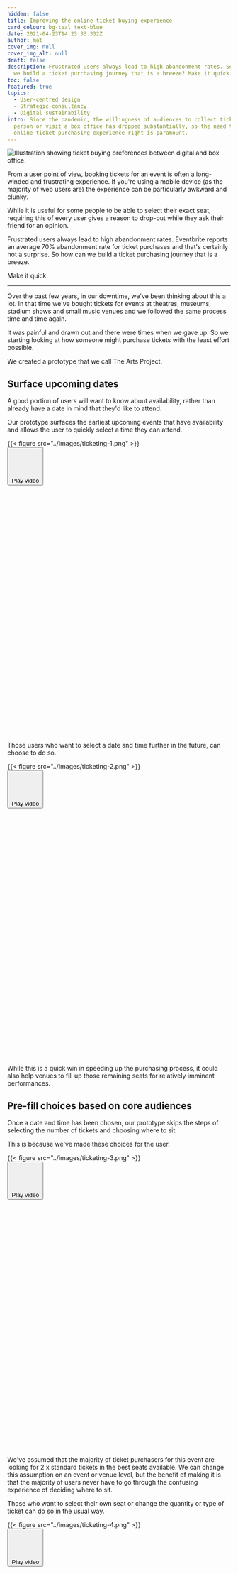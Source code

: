 ```yaml
---
hidden: false
title: Improving the online ticket buying experience
card_colour: bg-teal text-blue
date: 2021-04-23T14:23:33.332Z
author: mat
cover_img: null
cover_img_alt: null
draft: false
description: Frustrated users always lead to high abandonment rates. So how can
  we build a ticket purchasing journey that is a breeze? Make it quick.
toc: false
featured: true
topics:
  - User-centred design
  - Strategic consultancy
  - Digital sustainability
intro: Since the pandemic, the willingness of audiences to collect tickets in
  person or visit a box office has dropped substantially, so the need to get the
  online ticket purchasing experience right is paramount.
---
```


![Illustration showing ticket buying preferences between digital and box office.](../images/5-digital-tickets.jpg)

From a user point of view, booking tickets for an event is often a long-winded and frustrating experience. If you're using a mobile device (as the majority of web users are) the experience can be particularly awkward and clunky.

While it is useful for some people to be able to select their exact seat, requiring this of every user gives a reason to drop-out while they ask their friend for an opinion.

Frustrated users always lead to high abandonment rates. Eventbrite reports an average 70% abandonment rate for ticket purchases and that's certainly not a surprise. So how can we build a ticket purchasing journey that is a breeze.

Make it quick.

---

Over the past few years, in our downtime, we've been thinking about this a lot. In that time we've bought tickets for events at theatres, museums, stadium shows and small music venues and we followed the same process time and time again.

It was painful and drawn out and there were times when we gave up. So we starting looking at how someone might purchase tickets with the least effort possible.

We created a prototype that we call The Arts Project.

## Surface upcoming dates

A good portion of users will want to know about availability, rather than already have a date in mind that they'd like to attend.

Our prototype surfaces the earliest upcoming events that have availability and allows the user to quickly select a time they can attend.

<div class="relative flex justify-center section--sm" data-video-facade data-video-id="539060608" data-video-src="https://player.vimeo.com/video/539060608">
  <div class="relative" style="width:375px; height:666px;">
    {{< figure src="../images/ticketing-1.png"  >}}
    <div class="absolute top-0 left-0 z-10 flex items-center justify-center w-full h-full transition-opacity duration-200 pointer-events-none opacity-1" data-video-button="539060608">
      <button class="flex items-center justify-center w-24 h-24 bg-white rounded-full hover:bg-grey-lightest">
        <svg class="w-8 h-8" viewbox="0 0 32 32">
          <use xlink:href="#icon-arrow-cta" />
        </svg>
        <span class="sr-only">Play video</span>
      </button>
    </div>
    <div data-video-placeholder class="absolute top-0 left-0 hidden w-full h-full" id="placeholder-539060608"></div>
  </div>
</div>

Those users who want to select a date and time further in the future, can choose to do so.

<div class="relative flex justify-center section--sm" data-video-facade data-video-id="539079129" data-video-src="https://player.vimeo.com/video/539079129">
  <div class="relative" style="width:375px; height:666px;">
    {{< figure src="../images/ticketing-2.png"  >}}
    <div class="absolute top-0 left-0 z-10 flex items-center justify-center w-full h-full transition-opacity duration-200 pointer-events-none opacity-1" data-video-button="539079129">
      <button class="flex items-center justify-center w-24 h-24 bg-white rounded-full hover:bg-grey-lightest">
        <svg class="w-8 h-8" viewbox="0 0 32 32">
          <use xlink:href="#icon-arrow-cta" />
        </svg>
        <span class="sr-only">Play video</span>
      </button>
    </div>
    <div data-video-placeholder class="absolute top-0 left-0 hidden w-full h-full" id="placeholder-539079129"></div>
  </div>
</div>

While this is a quick win in speeding up the purchasing process, it could also help venues to fill up those remaining seats for relatively imminent performances.

## Pre-fill choices based on core audiences

Once a date and time has been chosen, our prototype skips the steps of selecting the number of tickets and choosing where to sit.

This is because we've made these choices for the user.

<div class="relative flex justify-center section--sm" data-video-facade data-video-id="539079259" data-video-src="https://player.vimeo.com/video/539079259">
  <div class="relative" style="width:375px; height:666px;">
    {{< figure src="../images/ticketing-3.png"  >}}
    <div class="absolute top-0 left-0 z-10 flex items-center justify-center w-full h-full transition-opacity duration-200 pointer-events-none opacity-1" data-video-button="539079259">
      <button class="flex items-center justify-center w-24 h-24 bg-white rounded-full hover:bg-grey-lightest">
        <svg class="w-8 h-8" viewbox="0 0 32 32">
          <use xlink:href="#icon-arrow-cta" />
        </svg>
        <span class="sr-only">Play video</span>
      </button>
    </div>
    <div data-video-placeholder class="absolute top-0 left-0 hidden w-full h-full" id="placeholder-539079259"></div>
  </div>
</div>

We've assumed that the majority of ticket purchasers for this event are looking for 2 x standard tickets in the best seats available. We can change this assumption on an event or venue level, but the benefit of making it is that the majority of users never have to go through the confusing experience of deciding where to sit.

Those who want to select their own seat or change the quantity or type of ticket can do so in the usual way.

<div class="relative flex justify-center section--sm" data-video-facade data-video-id="539079424" data-video-src="https://player.vimeo.com/video/539079424">
  <div class="relative" style="width:375px; height:666px;">
    {{< figure src="../images/ticketing-4.png"  >}}
    <div class="absolute top-0 left-0 z-10 flex items-center justify-center w-full h-full transition-opacity duration-200 pointer-events-none opacity-1" data-video-button="539079424">
      <button class="flex items-center justify-center w-24 h-24 bg-white rounded-full hover:bg-grey-lightest">
        <svg class="w-8 h-8" viewbox="0 0 32 32">
          <use xlink:href="#icon-arrow-cta" />
        </svg>
        <span class="sr-only">Play video</span>
      </button>
    </div>
    <div data-video-placeholder class="absolute top-0 left-0 hidden w-full h-full" id="placeholder-539079424"></div>
  </div>
</div>

## Automate personal and payment details

By this point, a user could have tickets in their basket with seats selected by clicking on just one button on the event detail page. The last thing they'll be required to do is to enter their personal and payment details. We can speed this up too.

Allowing users to authenticate through their social accounts (like Facebook, Twitter or Google) means that personal details can be pulled automatically without the need to manually enter them. It also means, if the user allows, that we can use these details to set up an account and store their information for future use and marketing purposes.

<div class="relative flex justify-center section--sm" data-video-facade data-video-id="539079457" data-video-src="https://player.vimeo.com/video/539079457">
  <div class="relative" style="width:375px; height:666px;">
    {{< figure src="../images/ticketing-5.png"  >}}
    <div class="absolute top-0 left-0 z-10 flex items-center justify-center w-full h-full transition-opacity duration-200 pointer-events-none opacity-1" data-video-button="539079457">
      <button class="flex items-center justify-center w-24 h-24 bg-white rounded-full hover:bg-grey-lightest">
        <svg class="w-8 h-8" viewbox="0 0 32 32">
          <use xlink:href="#icon-arrow-cta" />
        </svg>
        <span class="sr-only">Play video</span>
      </button>
    </div>
    <div data-video-placeholder class="absolute top-0 left-0 hidden w-full h-full" id="placeholder-539079457"></div>
  </div>
</div>

An even quicker solution would be to integrate Apple Pay and Google Pay which, for users of iPhone and Android devices, means we can collect both personal and payment data with zero manual input.

<div class="relative flex justify-center section--sm" data-video-facade data-video-id="539079484" data-video-src="https://player.vimeo.com/video/539079484">
  <div class="relative" style="width:375px; height:666px;">
    {{< figure src="../images/ticketing-6.png"  >}}
    <div class="absolute top-0 left-0 z-10 flex items-center justify-center w-full h-full transition-opacity duration-200 pointer-events-none opacity-1" data-video-button="539079484">
      <button class="flex items-center justify-center w-24 h-24 bg-white rounded-full hover:bg-grey-lightest">
        <svg class="w-8 h-8" viewbox="0 0 32 32">
          <use xlink:href="#icon-arrow-cta" />
        </svg>
        <span class="sr-only">Play video</span>
      </button>
    </div>
    <div data-video-placeholder class="absolute top-0 left-0 hidden w-full h-full" id="placeholder-539079484"></div>
  </div>
</div>

But there are still users that don't have these technologies set up, or simply don't want to use them. For them, we should make the data input process as seamless as possible, using features like auto-completing address fields.

<div class="relative flex justify-center section--sm" data-video-facade data-video-id="539079504" data-video-src="https://player.vimeo.com/video/539079504">
  <div class="relative" style="width:375px; height:666px;">
    {{< figure src="../images/ticketing-7.png"  >}}
    <div class="absolute top-0 left-0 z-10 flex items-center justify-center w-full h-full transition-opacity duration-200 pointer-events-none opacity-1" data-video-button="539079504">
      <button class="flex items-center justify-center w-24 h-24 bg-white rounded-full hover:bg-grey-lightest">
        <svg class="w-8 h-8" viewbox="0 0 32 32">
          <use xlink:href="#icon-arrow-cta" />
        </svg>
        <span class="sr-only">Play video</span>
      </button>
    </div>
    <div data-video-placeholder class="absolute top-0 left-0 hidden w-full h-full" id="placeholder-539079504"></div>
  </div>
</div>

## Considering up-sells

Another issue with traditional ticket purchasing journeys is up-sells. More specifically, when up-sells are promoted. Often this is an additional step (or steps) at the end of the purchasing process which, due to the frustration and fatigue the user has built up already can be another opportunity for abandonment.

In our prototype, we've still included up-sells as we know this is an important revenue stream for many venues. However, instead of forcing another step in the process, and giving the user another reason to give up, we surface them on the basket page, making assumptions about relevant quantities and products based on the basket contents.

<div class="relative flex justify-center section--sm" data-video-facade data-video-id="539079525" data-video-src="https://player.vimeo.com/video/539079525">
  <div class="relative" style="width:375px; height:666px;">
    {{< figure src="../images/ticketing-8.png"  >}}
    <div class="absolute top-0 left-0 z-10 flex items-center justify-center w-full h-full transition-opacity duration-200 pointer-events-none opacity-1" data-video-button="539079525">
      <button class="flex items-center justify-center w-24 h-24 bg-white rounded-full hover:bg-grey-lightest">
        <svg class="w-8 h-8" viewbox="0 0 32 32">
          <use xlink:href="#icon-arrow-cta" />
        </svg>
        <span class="sr-only">Play video</span>
      </button>
    </div>
    <div data-video-placeholder class="absolute top-0 left-0 hidden w-full h-full" id="placeholder-539079525"></div>
  </div>
</div>

All of these considerations together will deliver a ticket purchasing experience that is quick and painless and leads to lower abandonment rates and happier audiences. It may take more budget than a simple iframe integration with your chosen box office system but, providing there is a good developer API (as with Spektrix for example), the benefit of reducing cart abandonment should far outweigh the cost.